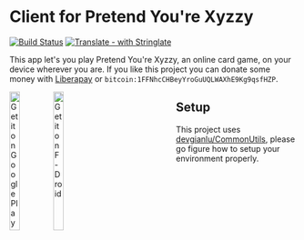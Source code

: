 # Client for Pretend You're Xyzzy

[![Build Status](https://travis-ci.com/devgianlu/PretendYoureXyzzyAndroid.svg?branch=master)](https://travis-ci.com/devgianlu/PretendYoureXyzzyAndroid)
[![Translate - with Stringlate](https://img.shields.io/badge/translate%20with-stringlate-green.svg)](https://lonamiwebs.github.io/stringlate/translate?git=https%3A%2F%2Fgithub.com%2Fdevgianlu%2FPretendYoureXyzzyAndroid)

This app let's you play Pretend You're Xyzzy, an online card game, on your device wherever you are. If you like this project you can donate some money with [Liberapay](https://liberapay.com/devgianlu/donate) or `bitcoin:1FFNhcCHBeyYroGuUQLWAXhE9Kg9qsfHZP`.

<div style='float:left'>
<a href='https://play.google.com/store/apps/details?id=com.gianlu.pretendyourexyzzy&pcampaignid=MKT-Other-global-all-co-prtnr-py-PartBadge-Mar2515-1'><img alt='Get it on Google Play' src='https://play.google.com/intl/en_us/badges/images/generic/en_badge_web_generic.png' width='25%' /></a>
<a href='https://f-droid.org/app/com.gianlu.pretendyourexyzzy'><img src='https://f-droid.org/badge/get-it-on.png' alt='Get it on F-Droid' width='25%' /></a>
</div>

## Setup
This project uses [devgianlu/CommonUtils](https://github.com/devgianlu/CommonUtils), please go figure how to setup your environment properly.
